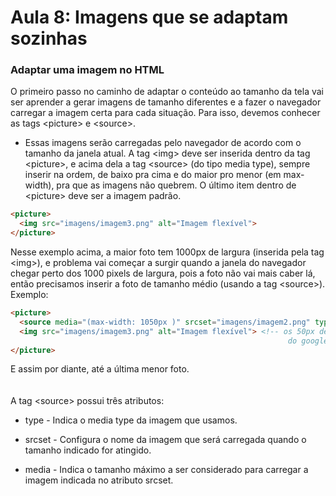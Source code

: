 # Aula 8: Imagens que se adaptam sozinhas 


### Adaptar uma imagem no HTML 

O primeiro passo no caminho de adaptar o conteúdo ao tamanho da tela vai ser aprender a gerar imagens de tamanho diferentes e a fazer o navegador carregar a imagem certa para cada situação. Para isso, devemos conhecer as tags &lt;picture&gt; e &lt;source&gt;. 
* Essas imagens serão carregadas pelo navegador de acordo com o tamanho da janela atual. A tag &lt;img&gt; deve ser inserida dentro da tag &lt;picture&gt;, e acima dela a tag &lt;source&gt; (do tipo media type), sempre inserir na ordem, de baixo pra cima e do maior pro menor (em max-width), pra que as imagens não quebrem. O último item dentro de &lt;picture&gt; deve ser a imagem padrão. 
~~~html
<picture> 
  <img src="imagens/imagem3.png" alt="Imagem flexível"> 
</picture> 
~~~
 
Nesse exemplo acima, a maior foto tem 1000px de largura (inserida pela tag &lt;img&gt;), e problema vai começar a surgir quando a janela do navegador chegar perto dos 1000 pixels de largura, pois a foto não vai mais caber lá, então precisamos inserir a foto de tamanho médio (usando a tag &lt;source&gt;). Exemplo:
~~~html
<picture> 
  <source media="(max-width: 1050px )" srcset="imagens/imagem2.png" type="image/png"> 
  <img src="imagens/imagem3.png" alt="Imagem flexível"> <!-- os 50px de diferença é uma ''folga'' pra barra de rolagem 
                                                              do google não aparecer antes da imagem.-->
</picture> 
~~~

E assim por diante, até a última menor foto. 
<br>
<br>
<br>
A tag &lt;source&gt; possui três atributos: 

* type - Indica o media type da imagem que usamos.   

* srcset - Configura o nome da imagem que será carregada quando o tamanho indicado for atingido. 

* media - Indica o tamanho máximo a ser considerado para carregar a imagem indicada no atributo srcset. 
